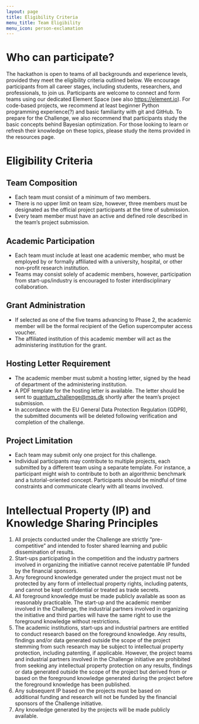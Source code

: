 ```yaml
---
layout: page
title: Eligibility Criteria
menu_title: Team Eligibility
menu_icon: person-exclamation
---
```


# Who can participate?

The hackathon is open to teams of all backgrounds and experience levels, provided they meet the eligibility criteria outlined below. We encourage participants from all career stages, including students, researchers, and professionals, to join us.
Participants are welcome to connect and form teams using our dedicated Element Space (see also https://element.io).
For code-based projects, we recommend at least beginner Python programming experience(?) and basic familiarity with git and GitHub.
To prepare for the Challenge, we also recommend that participants study the basic concepts behind Bayesian optimization. For those looking to learn or refresh their knowledge on these topics, please study the items provided in the resources page.


# Eligibility Criteria

## Team Composition

- Each team must consist of a minimum of two members.
- There is no upper limit on team size, however, three members must be designated as the official project participants at the time of submission.
- Every team member must have an active and defined role described in the team’s project submission.

## Academic Participation

- Each team must include at least one academic member, who must be employed by or formally affiliated with a university, hospital, or other non-profit research institution.
- Teams may consist solely of academic members, however, participation from start-ups/industry is encouraged to foster interdisciplinary collaboration.

## Grant Administration

- If selected as one of the five teams advancing to Phase 2, the academic member will be the formal recipient of the Gefion supercomputer access voucher.
- The affiliated institution of this academic member will act as the administering institution for the grant.

## Hosting Letter Requirement

- The academic member must submit a hosting letter, signed by the head of department of the administering institution.
- A PDF template for the hosting letter is available. The letter should be sent to quantum_challenge@mqs.dk shortly after the team’s project submission.
- In accordance with the EU General Data Protection Regulation (GDPR), the submitted documents will be deleted following verification and completion of the challenge.

## Project Limitation

- Each team may submit only one project for this challenge.
- Individual participants may contribute to multiple projects, each submitted by a different team using a separate template. For instance, a participant might wish to contribute to both an algorithmic benchmark and a tutorial-oriented concept. Participants should be mindful of time constraints and communicate clearly with all teams involved.


# Intellectual Property (IP) and Knowledge Sharing Principles

1. All projects conducted under the Challenge are strictly “pre-competitive” and intended to foster shared learning and public dissemination of results.
2. Start-ups participating in the competition and the industry partners involved in organizing the initiative cannot receive patentable IP funded by the financial sponsors.
3. Any foreground knowledge generated under the project must not be protected by any form of intellectual property rights, including patents, and cannot be kept confidential or treated as trade secrets.
4. All foreground knowledge must be made publicly available as soon as reasonably practicable. The start-up and the academic member involved in the Challenge, the industrial partners involved in organizing the initiative and third parties will have the same right to use the foreground knowledge without restrictions.
5. The academic institutions, start-ups and industrial partners are entitled to conduct research based on the foreground knowledge. Any results, findings and/or data generated outside the scope of the project stemming from such research may be subject to intellectual property protection, including patenting, if applicable. However, the project teams and industrial partners involved in the Challenge initiative are prohibited from seeking any intellectual property protection on any results, findings or data generated outside the scope of the project but derived from or based on the foreground knowledge generated during the project before the foreground knowledge has been published.
6. Any subsequent IP based on the projects must be based on additional funding and research will not be funded by the financial sponsors of the Challenge initiative.
7. Any knowledge generated by the projects will be made publicly available.
